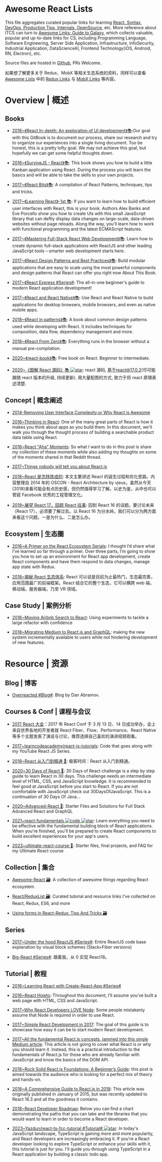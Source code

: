 # Awesome React Lists

This file aggregates curated popular links for learning [React, Syntax, DevOps, Production Tips, Internals, OpenSource](https://github.com/wx-chevalier/Awesome-Lists/blob/master/Web/Framework/React), etc. More reference about ITCS can turn to [Awesome Links: Guide to Galaxy](https://github.com/wx-chevalier/Awesome-Lists), which collects valuable, popular and up-to-date links for CS, including Programming Language, Software Engineering, Server Side Application, Infrastructure, InfoSecurity, Industrial Application, DataScienceAI, Frontend Technology(iOS, Android, RN, Electron), etc.

Source files are hosted in [Github](https://github.com/wx-chevalier/Awesome-Lists/blob/master/Web/Framework/React), PRs Welcome.

如果想了解更多关于 Redux、MobX 等相关生态系统的资料，同样可以查看 [Awesome Lists]() 中的 [Redux Links](https://parg.co/Yds) 与 [MobX Links](https://github.com/wx-chevalier/Awesome-Lists/blob/master/Web/Framework/MobX/MobX-List.md) 等内容。

# Overview | 概述

## Books

- [2016~《React In-depth: An exploration of UI development》📚](https://www.gitbook.com/book/developmentarc/react-indepth/details):Our goal with this GitBook is to document our process, share our research and try to organize our experiences into a single living document. Too be honest, this is a pretty lofty goal. We may not achieve this goal, but hopefully we can get some helpful thoughts down.

- [2016~《SurviveJS - React》📚](https://github.com/survivejs/react-book): This book shows you how to build a little Kanban application using React. During the process you will learn the basics and will be able to take the skills to your own projects.

- [2017~《React Bits》📚](https://github.com/vasanthk/react-bits): A compilation of React Patterns, techniques, tips and tricks.

- [2017~《Learning React》-1st 📚](https://www.safaribooksonline.com/library/view/learning-react-1st/9781491954614/): If you want to learn how to build efficient user interfaces with React, this is your book. Authors Alex Banks and Eve Porcello show you how to create UIs with this small JavaScript library that can deftly display data changes on large-scale, data-driven websites without page reloads. Along the way, you’ll learn how to work with functional programming and the latest ECMAScript features.

- [2017~《Mastering Full-Stack React Web Development》📚](https://www.safaribooksonline.com/library/view/mastering-full-stack-react/9781786461766/): Learn how to create dynamic full-stack applications with ReactJS and other leading JavaScript tools – smarter web development starts here.

- [2017~《React Design Patterns and Best Practices》📚](https://www.safaribooksonline.com/library/view/react-design-patterns/9781786464538/): Build modular applications that are easy to scale using the most powerful components and design patterns that React can offer you right now About This Book.

- [2017~《React Express #Series#](https://github.com/dabbott/react-express): The all-in-one beginner's guide to modern React application development!

- [2017~《React and React Native》📚](https://parg.co/beh): Use React and React Native to build applications for desktop browsers, mobile browsers, and even as native mobile apps.

- [2018~《React in patterns》📚](https://legacy.gitbook.com/book/krasimir/react-in-patterns/details): A book about common design patterns used while developing with React. It includes techniques for composition, data flow, dependency management and more.

- [2018~《React From Zero》📚](https://github.com/kay-is/react-from-zero): Everything runs in the browser without a manual pre-compilation.

- [2020~《react-book》📚](https://github.com/softchris/react-book): Free book on React. Beginner to intermediate.

- [2020~《图解 React 源码》📚 ![star](https://img.shields.io/github/stars/7kms/react-illustration-series)](https://github.com/7kms/react-illustration-series): react 源码, 基于react@17.0.2(尽可能跟随 react 版本的升级, 持续更新). 用大量配图的方式, 致力于将 react 原理表述清楚.

## Concept | 概念阐述

- [2014-Removing User Interface Complexity,or Why React is Awesome](http://jlongster.com/Removing-User-Interface-Complexity,-or-Why-React-is-Awesome)

- [2016~Thinking in React](https://facebook.github.io/react/docs/thinking-in-react.html): One of the many great parts of React is how it makes you think about apps as you build them. In this document, we'll walk you through the thought process of building a searchable product data table using React.

- [2016~React "Aha" Moments](https://tylermcginnis.com/react-aha-moments/): So what I want to do in this post is share my collection of these moments while also adding my thoughts on some of the moments shared in that Reddit thread.

- [2017~Things nobody will tell you about React.js](https://parg.co/bNg)

- [2018~React 是怎样炼成的](https://segmentfault.com/a/1190000013365426): 本文主要讲述 React 的诞生过程和优化思路。内容整理自 2014 年的 OSCON - React Architecture by vjeux，虽然从今天(2018)来看可能会有点历史感，但仍然值得学习了解。以史为鉴，从中也可以管窥 Facebook 优秀的工程管理文化。

- [2019~展望 React 17，回顾 React 往事](https://cubox.pro/c/Sdae7d): 回到 React 16 的话题。要讨论未来（React 17），必须要了解过去。以 React 16 为分水岭，我们可以分为两方面来看这个问题。一是为什么、二是怎么办。

## Ecosystem | 生态圈

- [2016~A Primer on the React Ecosystem Serials](http://patternhatch.com/2016/07/06/a-primer-on-the-react-ecosystem-part-1-of-3/): I thought I’d share what I’ve learned so far through a primer. Over three parts, I’m going to show you how to set up an environment for React app development, create React components and have them respond to data changes, manage app state with Redux.

- [2018~揭秘 React 生态体系](https://zhuanlan.zhihu.com/p/26270621): React 可以说是目前为止最热门，生态最完善，应用范围最广的前端框架。React 结合它的整个生态，它可以横跨 web 端，移动端，服务器端，乃至 VR 领域。

## Case Study | 案例分析

- [2016~Moving Airbnb Search to React](http://6me.us/2mS): Using experiments to tackle a large refactor with confidence

- [2018~Migrating Medium to React.js and GraphQL](https://www.infoq.com/news/2018/05/medium-reactjs-graphql-migration): making the new system incrementally available to users while not hindering development of new features.

# Resource | 资源

## Blog | 博客

- [Overreacted #Blog#](https://overreacted.io/): Blog by Dan Abramov.

## Courses & Conf | 课程与会议

- [2017 React 大会](http://conf.reactjs.org/livestream)：2017 年 React Conf 于 3 月 13 日、14 日成功举办，会上来自世界各地的开发者就 React Fiber、Flow、Performance、React Native 等多个主题发表了演说与讨论，推荐选择自己喜欢的演讲视频观看。

- [2017~learncodeacademy/react-js-tutorials](https://github.com/learncodeacademy/react-js-tutorials): Code that goes along with my YouTube React JS Series.

- [2018~React 从入门到精通 🎥](https://github.com/supnate/react-geek-time): 极客时间：React 从入门到精通。

- [2020~30 Days of React 🎥](https://github.com/Asabeneh/30-Days-Of-React): 30 Days of React challenge is a step by step guide to learn React in 30 days. This challenge needs an intermediate level of HTML, CSS, and JavaScript knowledge. It is recommended to feel good at JavaScript before you start to React. If you are not comfortable with JavaScript check out 30DaysOfJavaScript. This is a continuation of 30 Days Of Java…

- [2020~Advanced-React 🎥](https://github.com/wesbos/Advanced-React): Starter Files and Solutions for Full Stack Advanced React and GraphQL

- [2021~react-fundamentals ![code](https://ng-tech.icu/assets/code.svg) ![star](https://img.shields.io/github/stars/kentcdodds/react-fundamentals)](https://github.com/kentcdodds/react-fundamentals): Learn everything you need to be effective with the fundamental building block of React applications. When you're finished, you'll be prepared to create React components to build excellent experiences for your app's users.

- [2023~ultimate-react-course 🎥](https://github.com/jonasschmedtmann/ultimate-react-course): Starter files, final projects, and FAQ for my Ultimate React course

## Collection | 集合

- [Awesome-React 🗃️](https://github.com/enaqx/awesome-react): A collection of awesome things regarding React ecosystem.

- [React/ReduxList 🗃️](https://github.com/markerikson/react-redux-links): Curated tutorial and resource links I've collected on React, Redux, ES6, and more

- [Using forms in React-Redux: Tips And Tricks 🗃️](https://medium.com/@royisch/using-forms-in-react-redux-tips-and-tricks-48ad9c7522f6#.krt2lrdhw)

## Series

- [2017~Under the hood ReactJS #Series#](https://github.com/Bogdan-Lyashenko/Under-the-hood-ReactJS): Entire ReactJS code base explanation by visual block schemes (Stack+Fiber versions)

- [Big-React #Series#](https://github.com/BetaSu/big-react): 跟着我，从 0 实现 React18。

## Tutorial | 教程

- [2016~Learning React with Create-React-App #Series#](https://parg.co/bhf)

- [2016~React Howto](https://github.com/petehunt/react-howto): Throughout this document, I’ll assume you’ve built a web page with HTML, CSS and JavaScript.

- [2017~Why React Developers LOVE Node](https://medium.com/@samerbuna/why-react-developers-love-node-83f6053d68): Some people mistakenly assume that Node is required in order to use React.

- [2017~Simple React Development in 2017](https://parg.co/bCx): The goal of this guide is to showcase how easy it can be to start modern React development.

- [2017~All the fundamental React.js concepts, jammed into this single Medium article](https://parg.co/bzp): This article is not going to cover what React is or why you should learn it. Instead, this is a practical introduction to the fundamentals of React.js for those who are already familiar with JavaScript and know the basics of the DOM API.

- [2018~Rock Solid React.js Foundations: A Beginner’s Guide](https://parg.co/Uv3): this post is aimed towards the audience who is looking for a perfect mix of theory and hands-on.

- [2018~A Comprehensive Guide to React.js in 2018](https://medium.freecodecamp.org/a-comprehensive-guide-to-react-js-in-2018-ba8bb6975597): This article was originally published in January of 2015, but was recently updated to React 16.3 and all the goodness it contains.

- [2018~React Developer Roadmap](https://github.com/adam-golab/react-developer-roadmap): Below you can find a chart demonstrating the paths that you can take and the libraries that you would want to learn in order to become a React developer.

- [2023~Yazdun/react-ts-fcc-tutorial #Tutorial# ![star](https://img.shields.io/github/stars/Yazdun/react-ts-fcc-tutorial)](https://github.com/Yazdun/react-ts-fcc-tutorial): In today's JavaScript landscape, TypeScript is gaining more and more popularity, and React developers are increasingly embracing it. If you're a React developer looking to explore TypeScript or enhance your skills with it, this tutorial is just for you. I'll guide you through using TypeScript in a React application by building a classic todo app.
